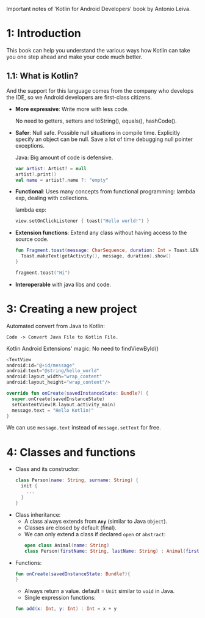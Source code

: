 Important notes of 'Kotlin for Android Developers' book by Antonio Leiva.

# 1: Introduction
This book can help you understand the various ways how Kotlin can take you one step ahead and make your code much better.

## 1.1: What is Kotlin?
And the support for this language
comes from the company who develops the IDE, so we Android developers are first-class citizens.

* **More expressive**: Write more with less code.

  No need to getters, setters and toString(), equals(), hashCode().

* **Safer**: Null safe. Possible null situations in compile time. Explicitly specify an object can be null. Save a lot of time debugging null pointer exceptions.

  Java: Big amount of code is defensive.
  ```kotlin
  var artist: Artist? = null
  artist?.print()
  val name = artist?.name ?: "empty"
  ```
* **Functional**: Uses many concepts from functional programming: lambda exp, dealing with collections.

  lambda exp:
  ```kotlin
  view.setOnClickListener { toast("Hello world!") }
  ```
* **Extension functions**: Extend any class without having access to the source code.
  ```kotlin
  fun Fragment.toast(message: CharSequence, duration: Int = Toast.LENGTH_SHORT){
    Toast.makeText(getActivity(), message, duration).show()
  }

  fragment.toast("Hi")
  ```
* **Interoperable** with java libs and code.

# 3: Creating a new project
Automated convert from Java to Kotlin:

`Code -> Convert Java File to Kotlin File.`

Kotlin Android Extensions' magic: No need to findViewById()
```kotlin
<TextView
android:id="@+id/message"
android:text="@string/hello_world"
android:layout_width="wrap_content"
android:layout_height="wrap_content"/>

override fun onCreate(savedInstanceState: Bundle?) {
  super.onCreate(savedInstanceState)
  setContentView(R.layout.activity_main)
  message.text = "Hello Kotlin!"
}
```
We can use `message.text` instead of `message.setText` for free.

# 4: Classes and functions

  * Class and its constructor:
    ```kotlin
    class Person(name: String, surname: String) {
      init {
        ...
      }
    }
    ```
  * Class inheritance:
    * A class always extends from <code>**Any**</code> (similar to Java `Object`).
    * Classes are closed by default (final).
    * We can only extend a class if declared `open` or `abstract`:
      ```kotlin
      open class Animal(name: String)
      class Person(firstName: String, lastName: String) : Animal(firstName)
      ```
  * Functions:
    ```kotlin
    fun onCreate(savedInstanceState: Bundle?){
    }
    ```
    * Always return a value. default = `Unit` similar to `void` in Java.
    * Single expression functions:
    ```kotlin
    fun add(x: Int, y: Int) : Int = x + y
    ```

